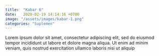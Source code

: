 ```yaml
---
title:  "Kabar 6"
date:   2020-02-19 14:14:16 +0700
image: "/assets/images/kabar-1.png"
categories: "Suplemen"
---
```


Lorem ipsum dolor sit amet, consectetur adipiscing elit, sed do eiusmod tempor incididunt ut labore et dolore magna aliqua. Ut enim ad minim veniam, quis nostrud exercitation ullamco laboris nisi ut aliquip